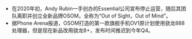- 在2020年初，Andy Rubin一手创办的Essential公司宣布停止运营，随后其团队离职并创立全新品牌OSOM，全称为“Out of Sight，Out of Mind”。
- 据Phone Arena报道，OSOM打造的第一款旗舰手机OV1原计划使用骁龙888处理器，但是现在新品改用骁龙8+，发布时间推迟到今年Q4。